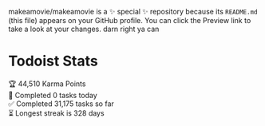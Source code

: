 makeamovie/makeamovie is a ✨ special ✨ repository because its `README.md` (this file) appears on your GitHub profile.
You can click the Preview link to take a look at your changes. darn right ya can

# Todoist Stats

<!-- TODO-IST:START -->
🏆  44,510 Karma Points           
🌸  Completed 0 tasks today           
✅  Completed 31,175 tasks so far           
⏳  Longest streak is 328 days
<!-- TODO-IST:END -->